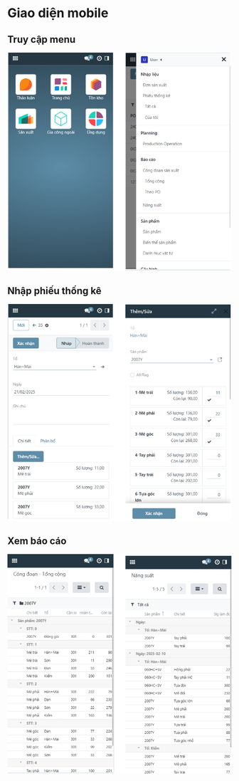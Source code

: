 # Giao diện mobile

## Truy cập menu
![image info](img/mobile/menu_1.png)

## Nhập phiếu thống kê
![image info](img/mobile/labor_1.png)

## Xem báo cáo
![image info](img/mobile/report_1.png)


